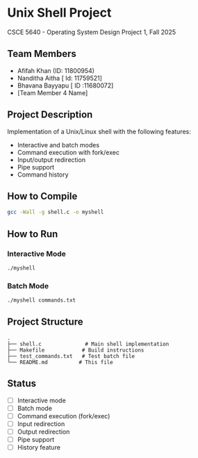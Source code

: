# Unix Shell Project

CSCE 5640 - Operating System Design
Project 1, Fall 2025

## Team Members
- Afifah Khan (ID: 11800954)
- Nanditha Aitha [ Id: 11759521]
- Bhavana Bayyapu [ ID :11680072]
- [Team Member 4 Name]

## Project Description
Implementation of a Unix/Linux shell with the following features:
- Interactive and batch modes
- Command execution with fork/exec
- Input/output redirection
- Pipe support
- Command history

## How to Compile
```bash
gcc -Wall -g shell.c -o myshell
```

## How to Run

### Interactive Mode
```bash
./myshell
```

### Batch Mode
```bash
./myshell commands.txt
```

## Project Structure
```
.
├── shell.c              # Main shell implementation
├── Makefile            # Build instructions
├── test_commands.txt   # Test batch file
└── README.md          # This file
```

## Status
- [ ] Interactive mode
- [ ] Batch mode
- [ ] Command execution (fork/exec)
- [ ] Input redirection
- [ ] Output redirection
- [ ] Pipe support
- [ ] History feature
```

